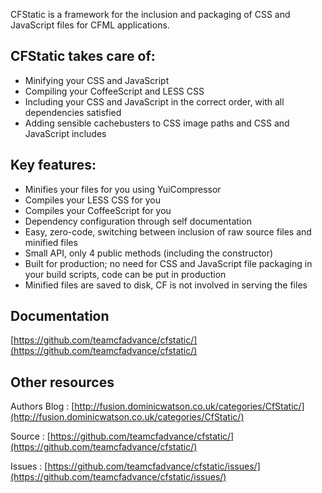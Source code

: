 CFStatic is a framework for the inclusion and packaging of CSS and JavaScript files for CFML
applications.

CFStatic takes care of:
-----------------------

* Minifying your CSS and JavaScript
* Compiling your CoffeeScript and LESS CSS
* Including your CSS and JavaScript in the correct order, with all dependencies satisfied
* Adding sensible cachebusters to CSS image paths and CSS and JavaScript includes

Key features:
-------------

* Minifies your files for you using YuiCompressor
* Compiles your LESS CSS for you
* Compiles your CoffeeScript for you
* Dependency configuration through self documentation
* Easy, zero-code, switching between inclusion of raw source files and minified files
* Small API, only 4 public methods (including the constructor)
* Built for production; no need for CSS and JavaScript file packaging in your build scripts,
  code can be put in production
* Minified files are saved to disk, CF is not involved in serving the files

Documentation
-------------

[https://github.com/teamcfadvance/cfstatic/](https://github.com/teamcfadvance/cfstatic/)

Other resources
---------------

Authors Blog : [http://fusion.dominicwatson.co.uk/categories/CfStatic/](http://fusion.dominicwatson.co.uk/categories/CfStatic/)

Source       : [https://github.com/teamcfadvance/cfstatic/](https://github.com/teamcfadvance/cfstatic/)

Issues       : [https://github.com/teamcfadvance/cfstatic/issues/](https://github.com/teamcfadvance/cfstatic/issues/)